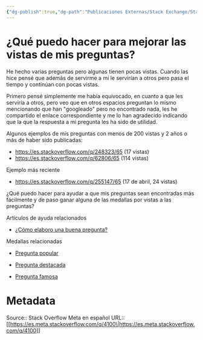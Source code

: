 ```yaml
---
{"dg-publish":true,"dg-path":"Publicaciones Externas/Stack Exchange/Stack Overflow en español/Stack Overflow en español Meta/es.meta.stackoverflow.com-4100.md","permalink":"/publicaciones-externas/stack-exchange/stack-overflow-en-espanol/stack-overflow-en-espanol-meta/es-meta-stackoverflow-com-4100/","title":"¿Qué puedo hacer para mejorar las vistas de mis preguntas?","hide":true,"noteIcon":"default","created":"2024-04-03T12:49:10.421-06:00","updated":"2024-04-05T16:44:04.034-06:00"}
---
```


# ¿Qué puedo hacer para mejorar las vistas de mis preguntas?

He hecho varias preguntas pero algunas tienen pocas vistas. Cuando las hice pensé que además de servirme a mí le servirían a otros pero pasa el tiempo y continúan con pocas vistas.

Primero pensé simplemente me había equivocado, en cuanto a que les serviría a otros, pero veo que en otros espacios preguntan lo mismo mencionando que han "googleado" pero no encontrado nada, les he compartido el enlace correspondiente y me lo han agradecido indicando que la que la respuesta a mi pregunta les ha sido de utilidad.

Algunos ejemplos de mis preguntas con menos de 200 vistas y 2 años o más de haber sido publicadas:

- https://es.stackoverflow.com/q/248323/65 (17 vistas)
- https://es.stackoverflow.com/q/62806/65 (114 vistas)

Ejemplo más reciente

- https://es.stackoverflow.com/q/255147/65 (17 de abril, 24 vistas)

¿Qué puedo hacer para ayudar a que mis preguntas sean encontradas más fácilmente y de paso ganar alguna de las medallas por vistas a las preguntas?

Artículos de ayuda relacionados

- [¿Cómo elaboro una buena pregunta?](https://es.stackoverflow.com/help/how-to-ask)

Medallas relacionadas

- [Pregunta popular][1]
- [Pregunta destacada][2]
- [Pregunta famosa][3]


  [1]: https://es.stackoverflow.com/help/badges/26/popular-question
  [2]: https://es.stackoverflow.com/help/badges/27/notable-question
  [3]: https://es.stackoverflow.com/help/badges/28/famous-question

# Metadata
Source:: Stack Overflow Meta en español
URL:: [[https://es.meta.stackoverflow.com/q/4100\|https://es.meta.stackoverflow.com/q/4100]]


